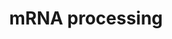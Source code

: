 ---
annotations:
- type: Pathway Ontology
  value: spliceosome pathway
authors:
- Nsalomonis
- MaintBot
- Khanspers
- Ddigles
- LWackers
description: 'This process describes the conversion of precursor messenger RNA into
  mature messenger RNA (mRNA). The pre-mRNA molecule undergoes three main modifications.
  These modifications are 5'' capping, 3'' polyadenylation, and RNA splicing, which
  occur in the cell nucleus before the RNA is translated.  5'' Capping: Capping of
  the pre-mRNA involves the addition of 7-methylguanosine (m7G) to the 5'' end. The
  cap protects the 5'' end of the primary RNA transcript from attack by ribonucleases
  that have specificity to the 3''5'' phosphodiester bonds.  3'' Processing: The pre-mRNA
  processing at the 3'' end of the RNA molecule involves cleavage of its 3'' end and
  then the addition of about 200 adenine residues to form a poly(A) tail. As the poly(A)
  tails is synthesised, it binds multiple copies of poly(A) binding protein, which
  protects the 3''end from ribonuclease digestion.  Splicing: RNA splicing is the
  process by which introns, regions of RNA that do not code for protein, are removed
  from the pre-mRNA and the remaining exons connected to re-form a single continuous
  molecule.  Description adapted from Wikipedia: http://en.wikipedia.org/wiki/Post-transcriptional_modification'
last-edited: 2017-04-10
organisms:
- Danio rerio
redirect_from:
- /index.php/Pathway:WP467
- /instance/WP467
schema-jsonld:
- '@context': https://schema.org/
  '@id': https://wikipathways.github.io/pathways/WP467.html
  '@type': Dataset
  creator:
    '@type': Organization
    name: WikiPathways
  description: 'This process describes the conversion of precursor messenger RNA into
    mature messenger RNA (mRNA). The pre-mRNA molecule undergoes three main modifications.
    These modifications are 5'' capping, 3'' polyadenylation, and RNA splicing, which
    occur in the cell nucleus before the RNA is translated.  5'' Capping: Capping
    of the pre-mRNA involves the addition of 7-methylguanosine (m7G) to the 5'' end.
    The cap protects the 5'' end of the primary RNA transcript from attack by ribonucleases
    that have specificity to the 3''5'' phosphodiester bonds.  3'' Processing: The
    pre-mRNA processing at the 3'' end of the RNA molecule involves cleavage of its
    3'' end and then the addition of about 200 adenine residues to form a poly(A)
    tail. As the poly(A) tails is synthesised, it binds multiple copies of poly(A)
    binding protein, which protects the 3''end from ribonuclease digestion.  Splicing:
    RNA splicing is the process by which introns, regions of RNA that do not code
    for protein, are removed from the pre-mRNA and the remaining exons connected to
    re-form a single continuous molecule.  Description adapted from Wikipedia: http://en.wikipedia.org/wiki/Post-transcriptional_modification'
  keywords:
  - ''
  - hnrpab
  - dhx16
  - DHX9
  - SNRPB
  - 'Telephone:    613-737-7700 ext 6893'
  - hnrnpr
  - prpf18
  - sfrs6b
  - snrpg
  - RNU2
  - cpsf3
  - ptbp2b
  - cugbp2
  - rbm5
  - prmt1
  - RBMX
  - ybx1
  - HNRPH2
  - prpf4bb
  - nxf1
  - hnrnpk
  - rnpc2
  - pabn1
  - 'Fax:              613-247-3524'
  - hnrnph1l
  - POLR2A
  - ddx20
  - phf5a
  - CLK3
  - papola
  - SFRS4
  - tmed10
  - snrpd1
  - RNMT
  - sf3b4
  - dhx15
  - CLK1
  - zgc:55440
  - ncbp2
  - pcbp2
  - sfrs6a
  - snrp70
  - SFRS14
  - clk2a
  - sfrs10
  - lsm7
  - sfrs16
  - The control of pre-mRNA splicing by the Clk kinase family
  - ddx1
  - c20orf14
  - srek1
  - smc1al
  - zgc:77804
  - sf3b2
  - ssfa1
  - U4 snRNA
  - txnl4a
  - dhx8
  - cd2bp2
  - clk4b
  - SNRPD3
  - hnrpl
  - CSTF2T
  - xrn2
  - HEAB
  - sf3a2
  - U1 snRNA
  - DNAJC8
  - clk4a
  - NCBP1
  - We are studying a family of kinases which we believe provide an interface between
    intracellular signaling networks and the post-transcriptional mechanism of mRNA
    splicing. We are performing a structure:function analysis of the three Clk family
    members to identify domains in the three proteins which are involved in regulating
    splicing. Using homologous recombination we are generating null strains of mice
    which are lacking one, two or all three Clk genes. The Clk kinases all possess
    dual specificity kinase activity and yeast expression systems are being used to
    produce large amounts of the kinase to perform a detailed analysis of the sites
    of serine, threonine and tyrosine autophosphorylation within the kinase.
  - cstf1
  - 'Email:           John.Bell@orcc.on.ca'
  - snrpd2
  - sfrs5b
  - sf3b5
  - u2af1
  - sf3a1
  - srsf2b
  - srp54
  - hnrnpm
  - srpk1
  - nono
  - snrpb2
  - srrm1
  - cpsf1
  - Career Scientist, Ottawa Regional Cancer Centre
  - rnps1
  - Professor, Depts. of Medicine and Biochemistry, Microbiology & Immunology
  - dicer1
  - snrpa1
  - rbm17
  - mettl3
  - ptbp2a
  - sf3b1
  - cstf2
  - prpf4
  - sfrs1
  - smx5
  - DHX38
  - hnrnpc
  - srsf10a
  - U5 snRNA
  - HNRPA2B1
  - clk2b
  - PRPF8
  - nar
  - sfrs5a
  - PSKH1
  - supt5h
  - srsf10b
  - snrpb
  - cstf3
  - fus
  - cpsf2
  - prpf40a
  - sfpq
  - hnrnpd
  - snrpe
  - wdr57
  - EFTUD2
  - ptbp1a
  - sfswap
  - srsf7a
  - cpsf5
  - University of Ottawa
  - hnrpu
  - snrpfl
  - cdc40
  - Rnu6
  - srsf9
  - sfrs3
  - SF3A3
  - hnrnpa3
  - rngtt
  - celf4
  - sugp1
  - spop
  - cugbp1
  - snrpa
  - ppm1g
  - hnrpa1
  - SRPK2
  - prpf3
  - Associate Scientist, The Ottawa Hospital Research Institute
  - prmt2
  license: CC0
  name: mRNA processing
seo: CreativeWork
title: mRNA processing
wpid: WP467
---